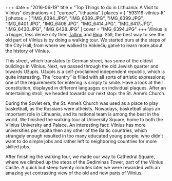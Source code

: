 +++
date    = "2016-06-19"
title   = "Top Things to do in Lithuania: A Visit to Vilnius"
destinations = [ "europe", "lithuania" ]
places  = [ "593116-vilnius-lt" ]
photos  = [
  "IMG_6394.JPG", "IMG_6389.JPG", "IMG_6399.JPG", "IMG_6401.JPG", "IMG_6408.JPG",
  "IMG_6414.JPG", "IMG_6417.JPG", "IMG_6430.JPG", "IMG_6428.JPG"
]
cover = "IMG_6394.JPG"
+++
Vilnius is a bigger, less dense city then [Tallinn](/24-hours-in-tallinn-and-estonia/) and [Riga](/top-things-to-do-in-latvia-a-visit-to-riga/). Still, the best way to see the old part of Vilnius is by doing a walking tour. We started ours at the steps of the City Hall, from where we walked to Vokiečių gatvė to learn more about the history of Vilnius.
<!--more-->
This street, which translates to German street, has some of the oldest buildings in Vilnius. Next, we passed through the old Jewish quarter and towards Užupis. Užupis is a self-proclaimed independent republic, which is quite interesting. The “country” is filled with all sorts of artistic expressions; one of the requirements for entering is simply to smile. Have a look at their constitution, displayed in different languages on individual plaques. After an entertaining stroll, we headed towards our next stop: the St. Anne’s Church.

During the Soviet era, the St. Anne’s Church was used as a place to play basketball, as the Russians were atheists. Nowadays, basketball plays an important role in Lithuania, and its national team is among the best in the world. We finished the walking tour at University Square, home to both the Vilnius University and Palace. An interesting fact: Vilnius has more universities per capita then any other of the Baltic countries, which strangely enough resulted in too many educated young people, who didn’t want to do simple jobs and rather left to neighboring countries for more skilled jobs.

After finishing the walking tour, we made our way to Cathedral Square, where we climbed up the steps of the Gediminas Tower, part of the Vilnius Castle. A quick but steep twenty minutes later we were rewarded with an amazing yet contrasting view of the old and new parts of Vilnius.